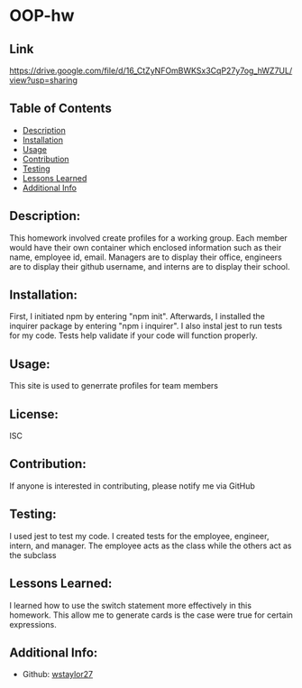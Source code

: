 # OOP-hw

  ## Link
  https://drive.google.com/file/d/16_CtZyNFOmBWKSx3CqP27y7og_hWZ7UL/view?usp=sharing

  ## Table of Contents 
  - [Description](#description)
  - [Installation](#installation)
  - [Usage](#usage)
  - [Contribution](#contribution)
  - [Testing](#testing)
  - [Lessons Learned](#lessons-learned)
  - [Additional Info](#additional-info)
  
  ## Description:
  This homework involved create profiles for a working group. Each member would have their own container which enclosed information such as their name, employee id, email. Managers are to display their office, engineers are to display their github username, and interns are to display their school.
  
  ## Installation:
  First, I initiated npm by entering "npm init". Afterwards, I installed the inquirer package by entering "npm i inquirer". I also instal jest to run tests for my code. Tests help validate if your code will function properly.
  
  ## Usage:
  This site is used to generrate profiles for team members
  
  ## License:
  ISC
  
  ## Contribution:
  If anyone is interested in contributing, please notify me via GitHub
  
  ## Testing:
  I used jest to test my code. I created tests for the employee, engineer, intern, and manager. The employee acts as the class while the others act as the subclass
 
  ## Lessons Learned:
  I learned how to use the switch statement more effectively in this homework. This allow me to generate cards is the case were true for certain expressions.
  
  ## Additional Info:
  - Github: [wstaylor27](https://github.com/wstaylor27)
